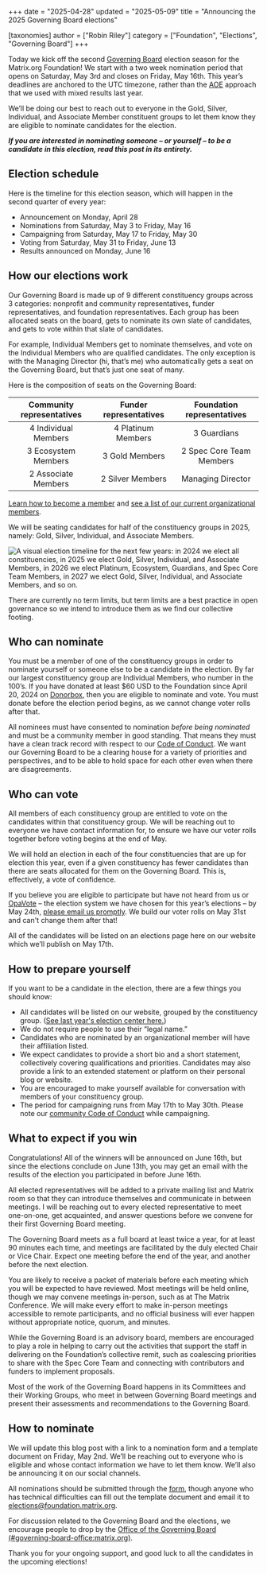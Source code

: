 +++
date = "2025-04-28"
updated = "2025-05-09"
title = "Announcing the 2025 Governing Board elections"

[taxonomies]
author = ["Robin Riley"]
category = ["Foundation", "Elections", "Governing Board"]
+++

Today we kick off the second [Governing Board](/foundation/governing-board/) election season for the Matrix.org Foundation!
We start with a two week nomination period that opens on Saturday, May 3rd and closes on Friday, May 16th.
This year’s deadlines are anchored to the UTC timezone, rather than the [AOE](https://en.wikipedia.org/wiki/Anywhere_on_Earth) approach that we used with mixed results last year.

We’ll be doing our best to reach out to everyone in the Gold, Silver, Individual, and Associate Member constituent groups to let them know they are eligible to nominate candidates for the election.

**_If you are interested in nominating someone – or yourself – to be a candidate in this election, read this post in its entirety._**

<!-- more -->

## Election schedule

Here is the timeline for this election season, which will happen in the second quarter of every year:

* Announcement on Monday, April 28
* Nominations from Saturday, May 3 to Friday, May 16
* Campaigning from Saturday, May 17 to Friday, May 30
* Voting from Saturday, May 31 to Friday, June 13
* Results announced on Monday, June 16

## How our elections work

Our Governing Board is made up of 9 different constituency groups across 3 categories: nonprofit and community representatives, funder representatives, and foundation representatives. Each group has been allocated seats on the board, gets to nominate its own slate of candidates, and gets to vote within that slate of candidates. 

For example, Individual Members get to nominate themselves, and vote on the Individual Members who are qualified candidates. The only exception is with the Managing Director (hi, that’s me) who automatically gets a seat on the Governing Board, but that’s just one seat of many.

Here is the composition of seats on the Governing Board:

|Community representatives|Funder representatives|Foundation representatives|
|:---:|:---:|:---:|
|4 Individual Members|4 Platinum Members|3 Guardians|
|3 Ecosystem Members|3 Gold Members|2 Spec Core Team Members|
|2 Associate Members|2 Silver Members|Managing Director|

[Learn how to become a member](/membership/) and [see a list of our current organizational members](/support/).

We will be seating candidates for half of the constituency groups in 2025, namely: Gold, Silver, Individual, and Associate Members.

![A visual election timeline for the next few years: in 2024 we elect all constituencies, in 2025 we elect Gold, Silver, Individual, and Associate Members, in 2026 we elect Platinum, Ecosystem, Guardians, and Spec Core Team Members, in 2027 we elect Gold, Silver, Individual, and Associate Members, and so on.](/blog/img/2024-election-years.png)

There are currently no term limits, but term limits are a best practice in open governance so we intend to introduce them as we find our collective footing.

## Who can nominate

You must be a member of one of the constituency groups in order to nominate yourself or someone else to be a candidate in the election. By far our largest constituency group are Individual Members, who number in the 100’s. If you have donated at least $60 USD to the Foundation since April 20, 2024 on [Donorbox](https://donorbox.org/keep-matrix-exciting), then you are eligible to nominate and vote. You must donate before the election period begins, as we cannot change voter rolls after that.

All nominees must have consented to nomination _before being nominated_ and must be a community member in good standing.
That means they must have a clean track record with respect to our [Code of Conduct](/legal/code-of-conduct/).
We want our Governing Board to be a clearing house for a variety of priorities and perspectives, and to be able to hold space for each other even when there are disagreements.

## Who can vote

All members of each constituency group are entitled to vote on the candidates within that constituency group. We will be reaching out to everyone we have contact information for, to ensure we have our voter rolls together before voting begins at the end of May.

We will hold an election in each of the four constituencies that are up for election this year, even if a given constituency has fewer candidates than there are seats allocated for them on the Governing Board. This is, effectively, a vote of confidence.

If you believe you are eligible to participate but have not heard from us or [OpaVote](https://www.opavote.com/) – the election system we have chosen for this year’s elections – by May 24th, [please email us promptly](mailto:elections@foundation.matrix.org). We build our voter rolls on May 31st and can't change them after that!

All of the candidates will be listed on an elections page here on our website which we’ll publish on May 17th.

## How to prepare yourself

If you want to be a candidate in the election, there are a few things you should know:

* All candidates will be listed on our website, grouped by the constituency group. ([See last year's election center here.](/foundation/governing-board-elections/2024/))
* We do not require people to use their “legal name.”
* Candidates who are nominated by an organizational member will have their affiliation listed.
* We expect candidates to provide a short bio and a short statement, collectively covering qualifications and priorities. Candidates may also provide a link to an extended statement or platform on their personal blog or website.
* You are encouraged to make yourself available for conversation with members of your constituency group.
* The period for campaigning runs from May 17th to May 30th. Please note our [community Code of Conduct](/legal/code-of-conduct/) while campaigning.

## What to expect if you win

Congratulations! All of the winners will be announced on June 16th, but since the elections conclude on June 13th, you may get an email with the results of the election you participated in before June 16th.

All elected representatives will be added to a private mailing list and Matrix room so that they can introduce themselves and communicate in between meetings. I will be reaching out to every elected representative to meet one-on-one, get acquainted, and answer questions before we convene for their first Governing Board meeting.

The Governing Board meets as a full board at least twice a year, for at least 90 minutes each time, and meetings are facilitated by the duly elected Chair or Vice Chair. Expect one meeting before the end of the year, and another before the next election.

You are likely to receive a packet of materials before each meeting which you will be expected to have reviewed. Most meetings will be held online, though we may convene meetings in-person, such as at The Matrix Conference. We will make every effort to make in-person meetings accessible to remote participants, and no official business will ever happen without appropriate notice, quorum, and minutes.

While the Governing Board is an advisory board, members are encouraged to play a role in helping to carry out the activities that support the staff in delivering on the Foundation’s collective remit, such as coalescing priorities to share with the Spec Core Team and connecting with contributors and funders to implement proposals.

Most of the work of the Governing Board happens in its Committees and their Working Groups, who meet in between Governing Board meetings and present their assessments and recommendations to the Governing Board. 

## How to nominate

We will update this blog post with a link to a nomination form and a template document on Friday, May 2nd. We’ll be reaching out to everyone who is eligible and whose contact information we have to let them know. We’ll also be announcing it on our social channels.

All nominations should be submitted through the [form](https://cryptpad.fr/form/#/2/form/view/7a4+m2eSNxmdPGf5kWh4GQ6i2wzUK315LdNJyBoAVsc/), though anyone who has technical difficulties can fill out the template document and email it to [elections@foundation.matrix.org](mailto:elections@foundation.matrix.org).

For discussion related to the Governing Board and the elections, we encourage people to drop by the [Office of the Governing Board (#governing-board-office:matrix.org)](https://matrix.to/#/#governing-board-office:matrix.org).

Thank you for your ongoing support, and good luck to all the candidates in the upcoming elections!
